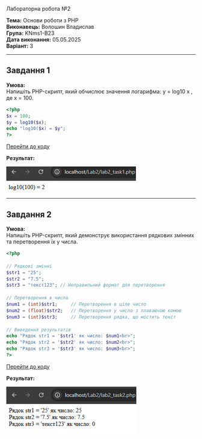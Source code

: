 Лабораторна робота №2

**Тема:** Основи роботи з PHP  
**Виконавець:** Волошин Владислав  
**Група:** KNms1-B23  
**Дата виконання:** 05.05.2025  
**Варіант:** 3

---

## Завдання 1



**Умова:**  
Напишіть PHP-скрипт, який обчислює значення логарифма:
y = log10 x , де x = 100.



```php
<?php
$x = 100;
$y = log10($x);
echo "log10($x) = $y";
?>
```

[Перейти до коду](https://github.com/VoloshynVl/PHPLABS-Voloshyn/blob/main/Lab2/lab2_task1.php)

**Результат:**

[![Скріншот Завдання 1](https://github.com/VoloshynVl/PHPLABS-Voloshyn/blob/main/Lab2/Screenshots/lab2_task1.png)](https://github.com/VoloshynVl/PHPLABS-Voloshyn/blob/main/Lab2/Screenshots/lab2_task1.png)

---

## Завдання 2



**Умова:**  
Напишіть PHP-скрипт, який демонструє використання рядкових змінних
та перетворення їх у числа.

```php
<?php

// Рядкові змінні
$str1 = "25";
$str2 = "7.5";
$str3 = "текст123"; // Неправильний формат для перетворення

// Перетворення в числа
$num1 = (int)$str1;     // Перетворення в ціле число
$num2 = (float)$str2;   // Перетворення у число з плаваючою комою
$num3 = (int)$str3;     // Перетворення рядка, що містить текст

// Виведення результатів
echo "Рядок str1 = '$str1' як число: $num1<br>";
echo "Рядок str2 = '$str2' як число: $num2<br>";
echo "Рядок str3 = '$str3' як число: $num3<br>";
?>
```

[Перейти до коду](https://github.com/VoloshynVl/PHPLABS-Voloshyn/blob/main/Lab2/lab2_task2.php)

**Результат:**

[![Скріншот Завдання 2](https://github.com/VoloshynVl/PHPLABS-Voloshyn/blob/main/Lab2/Screenshots/lab2_task2.png)](https://github.com/VoloshynVl/PHPLABS-Voloshyn/blob/main/Lab2/Screenshots/lab2_task2.png)
